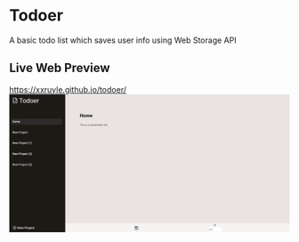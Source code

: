 # Todoer

A basic todo list which saves user info using Web Storage API

## Live Web Preview 
https://xxruyle.github.io/todoer/
![todolist preview](dist/images/preview.png)
